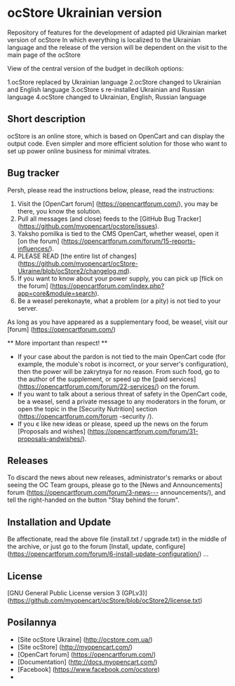 # ocStore Ukrainian version

Repository of features for the development of adapted pid Ukrainian market version of ocStore
In which everything is localized to the Ukrainian language and the release of the version will be dependent on the visit to the main page of the ocStore

View of the central version of the budget in decilkoh options:

1.ocStore replaced by Ukrainian language
2.ocStore changed to Ukrainian and English language
3.ocStore s re-installed Ukrainian and Russian language
4.ocStore changed to Ukrainian, English, Russian language

## Short description

ocStore is an online store, which is based on OpenCart and can display the output code. Even simpler and more efficient solution for those who want to set up power online business for minimal vitrates.

## Bug tracker

Persh, please read the instructions below, please, read the instructions:

1. Visit the [OpenCart forum] (https://opencartforum.com/), you may be there, you know the solution.
2. Pull all messages (and close) feeds to the [GitHub Bug Tracker] (https://github.com/myopencart/ocstore/issues).
3. Yaksho pomilka is tied to the CMS OpenCart, whether weasel, open it [on the forum] (https://opencartforum.com/forum/15-reports-influences/).
4. PLEASE READ [the entire list of changes] (https://github.com/myopencart/ocStore-Ukraine/blob/ocStore2/changelog.md).
5. If you want to know about your power supply, you can pick up [flick on the forum] (https://opencartforum.com/index.php?app=core&module=search).
6. Be a weasel perekonayte, what a problem (or a pity) is not tied to your server.

As long as you have appeared as a supplementary food, be weasel, visit our [forum] (https://opencartforum.com/)

** More important than respect! **
- If your case about the pardon is not tied to the main OpenCart code (for example, the module's robot is incorrect, or your server's configuration), then the power will be zakrytnya for no reason. From such food, go to the author of the supplement, or speed up the [paid services] (https://opencartforum.com/forum/22-services/) on the forum.
- If you want to talk about a serious threat of safety in the OpenCart code, be a weasel, send a private message to any moderators in the forum, or open the topic in the [Security Nutrition] section (https://opencartforum.com/forum -security /).
- If you є like new ideas or please, speed up the news on the forum [Proposals and wishes] (https://opencartforum.com/forum/31-proposals-andwishes/).

## Releases

To discard the news about new releases, administrator's remarks or about seeing the OC Team groups, please go to the [News and Announcements] forum (https://opencartforum.com/forum/3-news--- announcements/), and tell the right-handed on the button "Stay behind the forum".

## Installation and Update

Be affectionate, read the above file (install.txt / upgrade.txt) in the middle of the archive, or just go to the forum [Install, update, configure] (https://opencartforum.com/forum/6-install-update-configuration/) ...

## License

[GNU General Public License version 3 (GPLv3)] (https://github.com/myopencart/ocStore/blob/ocStore2/license.txt)

## Posilannya

- [Site ocStore Ukraine] (http://ocstore.com.ua/)
- [Site ocStore] (http://myopencart.com/)
- [OpenCart forum] (https://opencartforum.com/)
- [Documentation] (http://docs.myopencart.com/)
- [Facebook] (https://www.facebook.com/ocstore) 
- 

